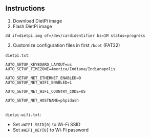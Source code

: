 ## Instructions


1. Download DietPi image
2. Flash DietPi image

```
dd if=dietpi.img of=/dev/cardidentifier bs=1M status=progress
```

3. Customize configuration files in first `/boot` (FAT32)

`dietpi.txt`:

```
AUTO_SETUP_KEYBOARD_LAYOUT=us
AUTO_SETUP_TIMEZONE=America/Indiana/Indianapolis

AUTO_SETUP_NET_ETHERNET_ENABLED=0
AUTO_SETUP_NET_WIFI_ENABLED=1

AUTO_SETUP_NET_WIFI_COUNTRY_CODE=US

AUTO_SETUP_NET_HOSTNAME=phpidash


```

`dietpi-wifi.txt`:

- Set `aWIFI_SSID[0]` to Wi-Fi SSID
- Set `aWIFI_KEY[0]` to Wi-Fi password